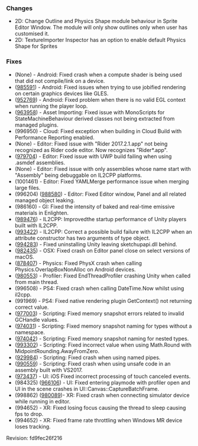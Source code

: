 ### Changes

*   2D: Change Outline and Physics Shape module behaviour in Sprite Editor Window. The module will only show outlines only when user has customised it.
*   2D: TextureImporter Inspector has an option to enable default Physics Shape for Sprites

### Fixes

*   (None) - Android: Fixed crash when a compute shader is being used that did not compile/link on a device.
*   ([985591](https://issuetracker.unity3d.com/product/unity/issues/guid/985591/)) - Android: Fixed issues when trying to use jobified rendering on certain graphics devices like GLES.
*   ([952769](https://issuetracker.unity3d.com/product/unity/issues/guid/952769/)) - Android: Fixed problem when there is no valid EGL context when running the player loop.
*   ([963958](https://issuetracker.unity3d.com/product/unity/issues/guid/963958/)) - Asset Importing: Fixed issue with MonoScripts for StateMachineBehaviour derived classes not being extracted from managed plugins.
*   (996950) - Cloud: Fixed exception when building in Cloud Build with Performance Reporting enabled.
*   (None) - Editor: Fixed issue with "Rider 2017.2.1.app" not being recognized as Rider code editor. Now recognizes "Rider\*.app".
*   ([979704](https://issuetracker.unity3d.com/product/unity/issues/guid/979704/)) - Editor: Fixed issue with UWP build failing when using .asmdef assemblies.
*   (None) - Editor: Fixed issue with only assemblies whose name start with "Assembly" being debuggable on IL2CPP platforms.
*   (1001461) - Editor: Fixed YAMLMerge performance issue when merging large files.
*   (996204) ([988580](https://issuetracker.unity3d.com/product/unity/issues/guid/988580)) - Editor: Fixed Editor window, Panel and all related managed object leaking.
*   (986160) - GI: Fixed the intensity of baked and real-time emissive materials in Enlighten.
*   ([989476](https://issuetracker.unity3d.com/product/unity/issues/guid/989476/)) - IL2CPP: Improvedthe startup performance of Unity players built with IL2CPP.
*   ([993422](https://issuetracker.unity3d.com/product/unity/issues/guid/993422/)) - IL2CPP: Correct a possible build failure with IL2CPP when an attribute constructor has two arguments of type object.
*   ([994283](https://issuetracker.unity3d.com/product/unity/issues/guid/994283/)) - Fixed uninstalling Unity leaving sketchupapi.dll behind.
*   ([982435](https://issuetracker.unity3d.com/product/unity/issues/guid/982435/)) - OSX: Fixed crash on Editor panel close on select versions of macOS.
*   ([878407](https://issuetracker.unity3d.com/product/unity/issues/guid/878407/)) - Physics: Fixed PhysX crash when calling Physics.OverlapBoxNonAlloc on Android devices.
*   ([980553](https://issuetracker.unity3d.com/product/unity/issues/guid/980553/)) - Profiler: Fixed EndThreadProfiler crashing Unity when called from main thread.
*   (996508) - PS4: Fixed crash when calling DateTime.Now whilst using il2cpp.
*   (991969) - PS4: Fixed native rendering plugin GetContext() not returning correct value.
*   ([977003](https://issuetracker.unity3d.com/product/unity/issues/guid/977003/)) - Scripting: Fixed memory snapshot errors related to invalid GCHandle values.
*   ([974031](https://issuetracker.unity3d.com/product/unity/issues/guid/974031/)) - Scripting: Fixed memory snapshot naming for types without a namespace.
*   ([974042](https://issuetracker.unity3d.com/product/unity/issues/guid/974042/)) - Scripting: Fixed memory snapshot naming for nested types.
*   ([993302](https://issuetracker.unity3d.com/product/unity/issues/guid/993302/)) - Scripting: Fixed incorrect value when using Math.Round with MidpointRounding.AwayFromZero.
*   ([929984](https://issuetracker.unity3d.com/product/unity/issues/guid/929984/)) - Scripting: Fixed crash when using named pipes.
*   ([990559](https://issuetracker.unity3d.com/product/unity/issues/guid/990559/)) - Scripting: Fixed crash when using unsafe code in an assembly built with VS2017.
*   ([973437](https://issuetracker.unity3d.com/product/unity/issues/guid/973437/)) - UI: iOS Fixed incorrect processing of touch canceled events.
*   (984325) ([966106](https://issuetracker.unity3d.com/product/unity/issues/guid/966106)) - UI: Fixed entering playmode with profiler open and UI in the scene crashes in UI::Canvas::CaptureBatchFrame.
*   (998862) ([980089](https://issuetracker.unity3d.com/product/unity/issues/guid/980089))- XR: Fixed crash when connecting simulator device while running in editor.
*   (994652) - XR: Fixed losing focus causing the thread to sleep causing fps to drop.
*   (994652) - XR: Fixed frame rate throttling when Windows MR device loses tracking.

Revision: fd9fec26f216